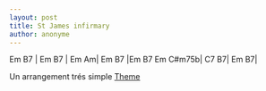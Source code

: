 ```yaml
---
layout: post
title: St James infirmary
author: anonyme
---
```


<canvas class="chords">Em B7 | Em B7 | Em Am| Em B7 |Em B7
Em C#m75b| C7 B7| Em B7|</canvas>

Un arrangement trés simple  [Theme](https://github.com/rsilve/Partitions/blob/master/pdf/st_james_infirmary.pdf?raw=true)





